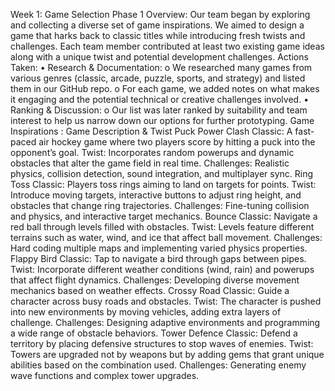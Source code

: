Week 1: Game Selection Phase 1
Overview:
Our team began by exploring and collecting a diverse set of game inspirations. We aimed to design a game that harks back to classic titles while introducing fresh twists and challenges. Each team member contributed at least two existing game ideas along with a unique twist and potential development challenges.
Actions Taken:
•	Research & Documentation: 
o	We researched many games from various genres (classic, arcade, puzzle, sports, and strategy) and listed them in our GitHub repo.
o	For each game, we added notes on what makes it engaging and the potential technical or creative challenges involved.
•	Ranking & Discussion: 
o	Our list was later ranked by suitability and team interest to help us narrow down our options for further prototyping.
Game Inspirations :
Game	Description & Twist
Puck Power Clash	Classic: A fast-paced air hockey game where two players score by hitting a puck into the opponent’s goal. Twist: Incorporates random powerups and dynamic obstacles that alter the game field in real time. Challenges: Realistic physics, collision detection, sound integration, and multiplayer sync.
Ring Toss	Classic: Players toss rings aiming to land on targets for points. Twist: Introduce moving targets, interactive buttons to adjust ring height, and obstacles that change ring trajectories. Challenges: Fine-tuning collision and physics, and interactive target mechanics.
Bounce	Classic: Navigate a red ball through levels filled with obstacles. Twist: Levels feature different terrains such as water, wind, and ice that affect ball movement. Challenges: Hard coding multiple maps and implementing varied physics properties.
Flappy Bird	Classic: Tap to navigate a bird through gaps between pipes. Twist: Incorporate different weather conditions (wind, rain) and powerups that affect flight dynamics. Challenges: Developing diverse movement mechanics based on weather effects.
Crossy Road	Classic: Guide a character across busy roads and obstacles. Twist: The character is pushed into new environments by moving vehicles, adding extra layers of challenge. Challenges: Designing adaptive environments and programming a wide range of obstacle behaviors.
Tower Defence	Classic: Defend a territory by placing defensive structures to stop waves of enemies. Twist: Towers are upgraded not by weapons but by adding gems that grant unique abilities based on the combination used. Challenges: Generating enemy wave functions and complex tower upgrades.
